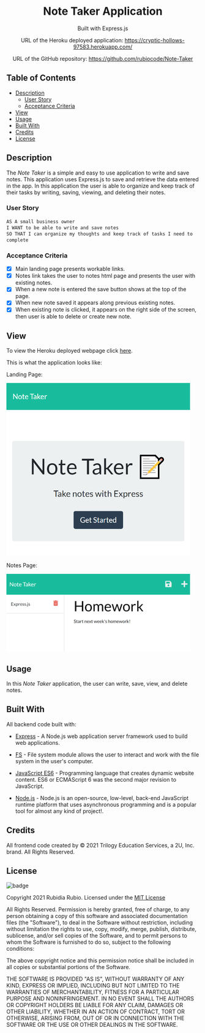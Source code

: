 <div align="center">

# Note Taker Application


Built with Express.js

URL of the Heroku deployed application: https://cryptic-hollows-97583.herokuapp.com/

URL of the GitHub repository: https://github.com/rubiocode/Note-Taker

</div>

## Table of Contents 

* [Description](#description)
    * [User Story](#user-story)
    * [Acceptance Criteria](#acceptance-criteria)
* [View](#view)
* [Usage](#usage)
* [Built With](#built-with)
* [Credits](#credits)
* [License](#license)

## Description

The _Note Taker_ is a simple and easy to use application to write and save notes. This application uses Express.js to save and retrieve the data entered in the app. In this application the user is able to organize and keep track of their tasks by writing, saving, viewing, and deleting their notes.

### User Story

```
AS A small business owner
I WANT to be able to write and save notes
SO THAT I can organize my thoughts and keep track of tasks I need to complete
```

### Acceptance Criteria

- [x] Main landing page presents workable links.
- [x] Notes link takes the user to notes html page and presents the user with existing notes.
- [x] When a new note is entered the save button shows at the top of the page.
- [x] When new note saved it appears along previous existing notes.
- [x] When existing note is clicked, it appears on the right side of the screen, then user is able to delete or create new note.  

## View

To view the Heroku deployed webpage click [here](https://cryptic-hollows-97583.herokuapp.com/).

This is what the application looks like:

Landing Page: 

<img src="./public/assets/img/landingPage.png" alt="Landing Page" style="height: auto ; width:30rem;"/>



Notes Page:

<img src="./public/assets/img/notesPage.png" alt="Notes Page" style="height: auto ; width:30rem;"/>

## Usage

In this _Note Taker_ application, the user can write, save, view, and delete notes. 


## Built With

All backend code built with:

* [Express](https://expressjs.com/) - A Node.js web application server framework used to build web applications.

* [FS](https://nodejs.org/dist/latest-v14.x/docs/api/fs.html) - File system module allows the user to interact and work with the file system in the user's computer.

* [JavaScript ES6](https://www.w3schools.com/Js/js_es6.asp) - Programming language that creates dynamic website content. ES6 or ECMAScript 6 was the second major revision to JavaScript.

* [Node.js](https://nodejs.dev/learn/) - Node.js is an open-source, low-level, back-end JavaScript runtime platform that uses asynchronous programming and is a popular tool for almost any kind of project!. 
 

## Credits

All frontend code created by © 2021 Trilogy Education Services, a 2U, Inc. brand. All Rights Reserved.

## License

![badge](https://img.shields.io/badge/License-mit-blue)

Copyright 2021 Rubidia Rubio. Licensed under the [MIT License](https://opensource.org/licenses/MIT)

All Rights Reserved. Permission is hereby granted, free of charge, to any person obtaining a copy of this software and associated documentation files (the "Software"), to deal in the Software without restriction, including without limitation the rights to use, copy, modify, merge, publish, distribute, sublicense, and/or sell copies of the Software, and to permit persons to whom the Software is furnished to do so, subject to the following conditions:

The above copyright notice and this permission notice shall be included in all copies or substantial portions of the
Software.

THE SOFTWARE IS PROVIDED "AS IS", WITHOUT WARRANTY OF ANY KIND, EXPRESS OR IMPLIED, INCLUDING BUT NOT LIMITED TO THE
WARRANTIES OF MERCHANTABILITY, FITNESS FOR A PARTICULAR PURPOSE AND NONINFRINGEMENT. IN NO EVENT SHALL THE AUTHORS OR
COPYRIGHT HOLDERS BE LIABLE FOR ANY CLAIM, DAMAGES OR OTHER LIABILITY, WHETHER IN AN ACTION OF CONTRACT, TORT OR
OTHERWISE, ARISING FROM, OUT OF OR IN CONNECTION WITH THE SOFTWARE OR THE USE OR OTHER DEALINGS IN THE SOFTWARE.
